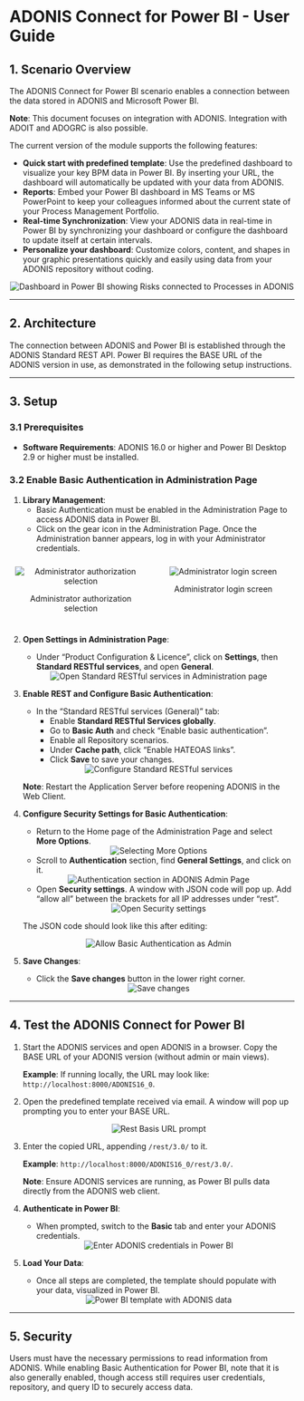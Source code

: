 # ADONIS Connect for Power BI - User Guide

## 1. Scenario Overview

The ADONIS Connect for Power BI scenario enables a connection between the data stored in ADONIS and Microsoft Power BI.

**Note**: This document focuses on integration with ADONIS. Integration with ADOIT and ADOGRC is also possible.

The current version of the module supports the following features:

- **Quick start with predefined template**: Use the predefined dashboard to visualize your key BPM data in Power BI. By inserting your URL, the dashboard will automatically be updated with your data from ADONIS.
- **Reports**: Embed your Power BI dashboard in MS Teams or MS PowerPoint to keep your colleagues informed about the current state of your Process Management Portfolio.
- **Real-time Synchronization**: View your ADONIS data in real-time in Power BI by synchronizing your dashboard or configure the dashboard to update itself at certain intervals.
- **Personalize your dashboard**: Customize colors, content, and shapes in your graphic presentations quickly and easily using data from your ADONIS repository without coding.

<div style="text-align: center;">
  <img src="14_files/image01.png" alt="Dashboard in Power BI showing Risks connected to Processes in ADONIS" />
</div>

---

## 2. Architecture

The connection between ADONIS and Power BI is established through the ADONIS Standard REST API. Power BI requires the BASE URL of the ADONIS version in use, as demonstrated in the following setup instructions.

---

## 3. Setup

### 3.1 Prerequisites

- **Software Requirements**: ADONIS 16.0 or higher and Power BI Desktop 2.9 or higher must be installed.

### 3.2 Enable Basic Authentication in Administration Page

1. **Library Management**: 
   - Basic Authentication must be enabled in the Administration Page to access ADONIS data in Power BI.
   - Click on the gear icon in the Administration Page. Once the Administration banner appears, log in with your Administrator credentials.

  <div style="display: flex; justify-content: center; text-align: center;">
    <div style="flex: 1; padding: 10px;">
      <img src="14_files/image02.jpg" alt="Administrator authorization selection" style="max-width: 100%; height: auto;" />
      <p>Administrator authorization selection</p>
    </div>
    <div style="flex: 1; padding: 10px;">
        <img src="14_files/image03.jpg" alt="Administrator login screen" style="max-width: 100%; height: auto;" />
        <p>Administrator login screen</p>
    </div>
  </div>

2. **Open Settings in Administration Page**:
   - Under “Product Configuration & Licence”, click on **Settings**, then **Standard RESTful services**, and open **General**.

   <div style="text-align: center;">
     <img src="14_files/image04.png" alt="Open Standard RESTful services in Administration page" />
   </div>

3. **Enable REST and Configure Basic Authentication**:
   - In the “Standard RESTful services (General)” tab:
     - Enable **Standard RESTful Services globally**.
     - Go to **Basic Auth** and check “Enable basic authentication”.
     - Enable all Repository scenarios.
     - Under **Cache path**, click “Enable HATEOAS links”.
     - Click **Save** to save your changes.

   <div style="text-align: center;">
     <img src="14_files/image05.png" alt="Configure Standard RESTful services" />
   </div>

   **Note**: Restart the Application Server before reopening ADONIS in the Web Client.

4. **Configure Security Settings for Basic Authentication**:
   - Return to the Home page of the Administration Page and select **More Options**.

   <div style="text-align: center;">
     <img src="14_files/image06.png" alt="Selecting More Options" />
   </div>

   - Scroll to **Authentication** section, find **General Settings**, and click on it.

   <div style="text-align: center;">
     <img src="14_files/image07.png" alt="Authentication section in ADONIS Admin Page" />
   </div>

   - Open **Security settings**. A window with JSON code will pop up. Add “allow all” between the brackets for all IP addresses under “rest”.

   <div style="text-align: center;">
     <img src="14_files/image08.png" alt="Open Security settings" />
   </div>

   The JSON code should look like this after editing:

   <div style="text-align: center;">
     <img src="14_files/image09.png" alt="Allow Basic Authentication as Admin" />
   </div>

5. **Save Changes**: 
   - Click the **Save changes** button in the lower right corner.

   <div style="text-align: center;">
     <img src="14_files/image10.png" alt="Save changes" />
   </div>

---

## 4. Test the ADONIS Connect for Power BI

1. Start the ADONIS services and open ADONIS in a browser. Copy the BASE URL of your ADONIS version (without admin or main views).

   **Example**: If running locally, the URL may look like: `http://localhost:8000/ADONIS16_0`.

2. Open the predefined template received via email. A window will pop up prompting you to enter your BASE URL.

   <div style="text-align: center;">
     <img src="14_files/image11.png" alt="Rest Basis URL prompt" />
   </div>

3. Enter the copied URL, appending `/rest/3.0/` to it.

   **Example**: `http://localhost:8000/ADONIS16_0/rest/3.0/`.

   **Note**: Ensure ADONIS services are running, as Power BI pulls data directly from the ADONIS web client.

4. **Authenticate in Power BI**:
   - When prompted, switch to the **Basic** tab and enter your ADONIS credentials.

   <div style="text-align: center;">
     <img src="14_files/image12.png" alt="Enter ADONIS credentials in Power BI" />
   </div>

5. **Load Your Data**:
   - Once all steps are completed, the template should populate with your data, visualized in Power BI.

   <div style="text-align: center;">
     <img src="14_files/image13.png" alt="Power BI template with ADONIS data" />
   </div>

---

## 5. Security

Users must have the necessary permissions to read information from ADONIS. While enabling Basic Authentication for Power BI, note that it is also generally enabled, though access still requires user credentials, repository, and query ID to securely access data.
